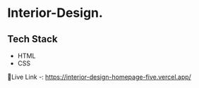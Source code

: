 # Interior-Design.

## Tech Stack

* HTML
* CSS

 🔗Live Link -: https://interior-design-homepage-five.vercel.app/



